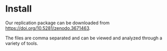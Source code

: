 # Install

Our replication package can be downloaded from https://doi.org/10.5281/zenodo.3671463.

The files are comma separated and can be viewed and analyzed through a variety of tools. 